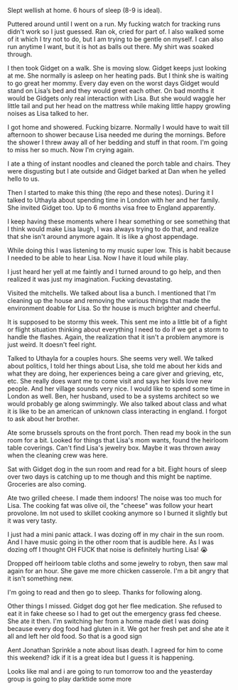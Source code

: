 Slept wellish at home. 6 hours of sleep (8-9 is ideal). 

Puttered around until I went on a run. My fucking watch for tracking runs didn't work so I just guessed. Ran ok, cried for part of. I also walked some of it which I try not to do, but I am trying to be gentle on myself. I can also run anytime I want, but it is hot as balls out there. My shirt was soaked through. 

I then took Gidget on a walk. She is moving slow. Gidget keeps just looking at me. She normally is asleep on her heating pads. But I think she is waiting to go great her mommy. Every day even on the worst days Gidget would stand on Lisa’s bed and they would greet each other. On bad months it would be Gidgets only real interaction with Lisa. But she would waggle her little tail and put her head on the mattress while making little happy growling noises as Lisa talked to her. 

I got home and showered. Fucking bizarre. Normally I would have to wait till afternoon to shower because Lisa needed me during the mornings. Before the shower I threw away all of her bedding and stuff in that room. I'm going to miss her so much. Now I'm crying again. 

I ate a thing of instant noodles and cleaned the porch table and chairs. They were disgusting but I ate outside and Gidget barked at Dan when he yelled hello to us. 

Then I started to make this thing (the repo and these notes). During it I talked to Uthayla about spending time in London with her and her family. She invited Gidget too. Up to 6 months visa free to England apparently. 

I keep having these moments where I hear something or see something that I think would make Lisa laugh, I was always trying to do that, and realize that she isn't around anymore again. It is like a ghost appendage. 

While doing this I was listening to my music super low. This is habit because I needed to be able to hear Lisa. Now I have it loud while play.

I just heard her yell at me faintly and I turned around to go help, and then realized it was just my imagination. Fucking devastating.

Visited the mitchells. We talked about lisa a bunch. I mentioned that I'm cleaning up the house and removing the various things that made the environment doable for Lisa. So thr house is much brighter and cheerful. 

It is supposed to be stormy this week. This sent me into a little bit of a fight or flight situation thinking about everything I need to do if we get a storm to handle the flashes. Again, the realization that it isn't a problem anymore is just weird. It doesn't feel right.

Talked to Uthayla for a couples hours. She seems very well. We talked about politics, I told her things about Lisa, she told me about her kids and what they are doing, her experiences being a care giver and grieving, etc, etc. She really does want me to come visit and says her kids love new people. And her village sounds very nice. I would like to spend some time in London as well. Ben, her husband, used to be a systems architect so we would probably ge along swimmingly. We also talked about class and what it is like to be an american of unknown class interacting in england. I forgot to ask about her brother. 

Ate some brussels sprouts on the front porch. Then read my book in the sun room for a bit. Looked for things that Lisa's mom wants, found the heirloom table coverings. Can't find Lisa's jewelry box. Maybe it was thrown away when the cleaning crew was here.

Sat with Gidget dog in the sun room and read for a bit. Eight hours of sleep over two days is catching up to me though and this might be naptime. Groceries are also coming. 

Ate two grilled cheese. I made them indoors! The noise was too much for Lisa. The cooking fat was olive oil, the "cheese" was follow your heart provolone. Im not used to skillet cooking anymore so I burned it slightly but it was very tasty. 

I just had a mini panic attack. I was dozing off in my chair in the sun room. And I have music going in the other room that is audible here. As I was dozing off I thought OH FUCK that noise is definitely hurting Lisa! 😭

Dropped off heirloom table cloths and some jewelry to robyn, then saw mal again for an hour. She gave me more chicken casserole. I'm a bit angry that it isn't something new.  

I'm going to read and then go to sleep. Thanks for following along. 

Other things I missed. Gidget dog got her flee medication. She refused to eat it in fake cheese so I had to get out the emergency grass fed cheese. She ate it then. I'm switching her from a home made diet I was doing because every dog food had gluten in it. We got her fresh pet and she ate it all and left her old food. So that is a good sign

Aent Jonathan Sprinkle a note about lisas death. I agreed for him to come this weekend? idk if it is a great idea but I guess it is happening. 

Looks like mal and i are going to run tomorrow too and the yeasterday group is going to play darktide some more 